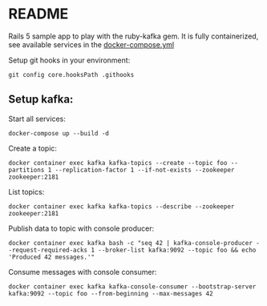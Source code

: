# README

Rails 5 sample app to play with the ruby-kafka gem.
It is fully containerized, see available services in the
[docker-compose.yml](docker-compose.yml)

Setup git hooks in your environment:
```
git config core.hooksPath .githooks
```

## Setup kafka:
Start all services:
```
docker-compose up --build -d
```
Create a topic:
```
docker container exec kafka kafka-topics --create --topic foo --partitions 1 --replication-factor 1 --if-not-exists --zookeeper zookeeper:2181
```
List topics:
```
docker container exec kafka kafka-topics --describe --zookeeper zookeeper:2181
```
Publish data to topic with console producer:
```
docker container exec kafka bash -c "seq 42 | kafka-console-producer --request-required-acks 1 --broker-list kafka:9092 --topic foo && echo 'Produced 42 messages.'"
```
Consume messages with console consumer:
```
docker container exec kafka kafka-console-consumer --bootstrap-server kafka:9092 --topic foo --from-beginning --max-messages 42
```
